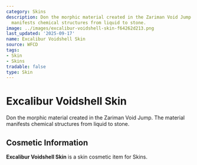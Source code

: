 ```yaml
---
category: Skins
description: Don the morphic material created in the Zariman Void Jump. The material
  manifests chemical structures from liquid to stone.
image: ../images/excalibur-voidshell-skin-f64262d213.png
last_updated: '2025-09-17'
name: Excalibur Voidshell Skin
source: WFCD
tags:
- Skin
- Skins
tradable: false
type: Skin
---
```


# Excalibur Voidshell Skin

Don the morphic material created in the Zariman Void Jump. The material manifests chemical structures from liquid to stone.

## Cosmetic Information

**Excalibur Voidshell Skin** is a skin cosmetic item for Skins.

